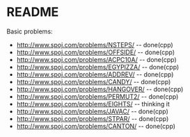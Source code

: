 # README

Basic problems:

* http://www.spoj.com/problems/NSTEPS/ -- done(cpp)	
* http://www.spoj.com/problems/OFFSIDE/ -- done(cpp)
* http://www.spoj.com/problems/ACPC10A/ -- done(cpp) 
* http://www.spoj.com/problems/EGYPIZZA/ -- done(cpp)
* http://www.spoj.com/problems/ADDREV/ -- done(cpp)
* http://www.spoj.com/problems/CANDY/ -- done(cpp) 
* http://www.spoj.com/problems/HANGOVER/ -- done(cpp)
* http://www.spoj.com/problems/PERMUT2/ -- done(cpp)
* http://www.spoj.com/problems/EIGHTS/ -- thinking it
* http://www.spoj.com/problems/JAVAC/ -- done(cpp)
* http://www.spoj.com/problems/STPAR/ -- done(cpp)
* http://www.spoj.com/problems/CANTON/ -- done(cpp)
